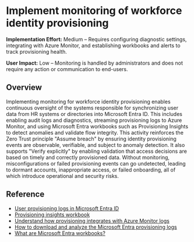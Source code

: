 #  Implement monitoring of workforce identity provisioning

**Implementation Effort:** Medium – Requires configuring diagnostic settings, integrating with Azure Monitor, and establishing workbooks and alerts to track provisioning health.

**User Impact:** Low – Monitoring is handled by administrators and does not require any action or communication to end-users.

## Overview

Implementing monitoring for workforce identity provisioning enables continuous oversight of the systems responsible for synchronizing user data from HR systems or directories into Microsoft Entra ID. This includes enabling audit logs and diagnostics, streaming provisioning logs to Azure Monitor, and using Microsoft Entra workbooks such as Provisioning Insights to detect anomalies and validate flow integrity. This activity reinforces the Zero Trust principle "Assume breach" by ensuring identity provisioning events are observable, verifiable, and subject to anomaly detection. It also supports "Verify explicitly" by enabling validation that access decisions are based on timely and correctly provisioned data. Without monitoring, misconfigurations or failed provisioning events can go undetected, leading to dormant accounts, inappropriate access, or failed onboarding, all of which introduce operational and security risks.

## Reference

* [User provisioning logs in Microsoft Entra ID](https://learn.microsoft.com/entra/identity/monitoring-health/concept-provisioning-logs)
* [Provisioning insights workbook](https://learn.microsoft.com/entra/identity/app-provisioning/provisioning-workbook)
* [Understand how provisioning integrates with Azure Monitor logs](https://learn.microsoft.com/entra/identity/app-provisioning/application-provisioning-log-analytics)
* [How to download and analyze the Microsoft Entra provisioning logs](https://learn.microsoft.com/entra/identity/monitoring-health/howto-analyze-provisioning-logs)
* [What are Microsoft Entra workbooks?](https://learn.microsoft.com/entra/identity/monitoring-health/overview-workbooks)
